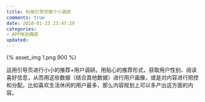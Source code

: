 ```yaml
---
title: 利用引导页做个小调研
comments: true
date: 2018-01-23 23:47:29
categories:
- APP体验偶感
updated:
---
```

{% asset_img 1.png 900 %}

运用引导页进行小小的推荐+用户调研。用贴心的推荐形式，获取用户性别、阅读喜好信息，从而用这些数据（结合其他数据）进行用户画像，或是对内容进行把控和分配。比如喜欢生活休闲的用户最多，那么内容规划上可以多产出这方面的内容。
